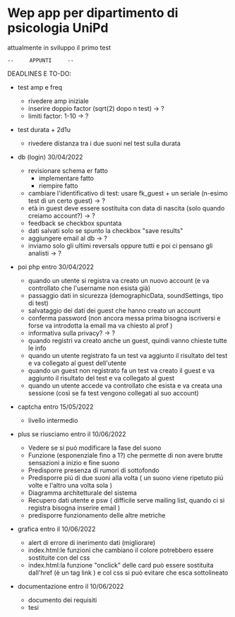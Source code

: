 # Wep app per dipartimento di psicologia UniPd
attualmente in sviluppo il primo test 


	--     APPUNTI     --

DEADLINES E TO-DO:

- test amp e freq
	- rivedere amp iniziale
	- inserire doppio factor (sqrt(2) dopo n test) -> ?
	- limiti factor: 1-10                        -> ?

- test durata + 2d1u
	- rivedere distanza tra i due suoni nel test sulla durata

- db (login) 30/04/2022
 	- revisionare schema er 	fatto
    	- implementare         		fatto
    	- riempire         		fatto
	- cambiare l'identificativo di test: usare fk_guest + un seriale (n-esimo test di un certo guest) -> ?
	- età in guest deve essere sostituita con data di nascita (solo quando creiamo account?)	  -> ? 
	- feedback se checkbox spuntata 
	- dati salvati solo se spunto la checkbox "save results"
	- aggiungere email al db 									  -> ?
	- inviamo solo gli ultimi reversals oppure tutti e poi ci pensano gli analisti 			  -> ?
	
- poi php entro 30/04/2022
	- quando un utente si registra va creato un nuovo account (e va controllato che l'username non esista già)
	- passaggio dati in sicurezza (demographicData, soundSettings, tipo di test)
	- salvataggio dei dati dei guest che hanno creato un account
	- conferma password (non ancora messa prima bisogna iscriversi e forse va introdotta la email ma va chiesto al prof )
	- informativa sulla privacy?									  -> ?
	- quando registri va creato anche un guest, quindi vanno chieste tutte le info
	- quando un utente registrato fa un test va aggiunto il risultato del test e va collegato al guest dell'utente
	- quando un guest non registrato fa un test va creato il guest e va aggiunto il risultato del test e va collegato al guest
	- quando un utente accede va controllato che esista e va creata una sessione (così se fa test vengono collegati al suo account)
			
- captcha	entro 15/05/2022
	- livello intermedio

- plus se riusciamo entro il 10/06/2022
	- Vedere se si puó modificare la fase del suono
	- Funzione (esponenziale fino a 1?) che permette di non avere brutte sensazioni a inizio e fine suono 
	- Predisporre presenza di rumori di sottofondo 
	- Predisporre piú di due suoni alla volta ( un suono viene ripetuto piú volte e l'altro una volta sola )
	- Diagramma architetturale del sistema
	- Recupero dati utente e psw ( difficile serve mailing list, quando ci si registra bisogna inserire email )
	- predisporre funzionamento delle altre metriche
	
- grafica entro il 10/06/2022
	- alert di errore di inerimento dati (migliorare)
	- index.html:le funzioni che cambiano il colore potrebbero essere sostituite con del css
	- index.html:la funzione "onclick" delle card può essere sostituita dall'href (è un tag link <a>) e col css si può evitare che esca sottolineato

- documentazione entro il 10/06/2022
	- documento dei requisiti
	- tesi
	
